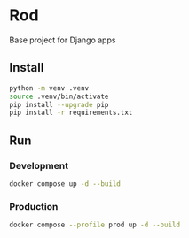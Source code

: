 # Rod

Base project for Django apps

## Install
```bash
python -m venv .venv
source .venv/bin/activate
pip install --upgrade pip
pip install -r requirements.txt
```

## Run

### Development
```bash
docker compose up -d --build
```

### Production
```bash
docker compose --profile prod up -d --build
```